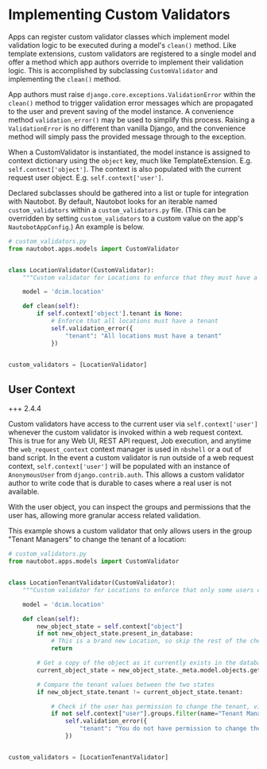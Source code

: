 # Implementing Custom Validators

Apps can register custom validator classes which implement model validation logic to be executed during a model's `clean()` method. Like template extensions, custom validators are registered to a single model and offer a method which app authors override to implement their validation logic. This is accomplished by subclassing `CustomValidator` and implementing the `clean()` method.

App authors must raise `django.core.exceptions.ValidationError` within the `clean()` method to trigger validation error messages which are propagated to the user and prevent saving of the model instance. A convenience method `validation_error()` may be used to simplify this process. Raising a `ValidationError` is no different than vanilla Django, and the convenience method will simply pass the provided message through to the exception.

When a CustomValidator is instantiated, the model instance is assigned to context dictionary using the `object` key, much like TemplateExtension. E.g. `self.context['object']`. The context is also populated with the current request user object. E.g. `self.context['user']`.

Declared subclasses should be gathered into a list or tuple for integration with Nautobot. By default, Nautobot looks for an iterable named `custom_validators` within a `custom_validators.py` file. (This can be overridden by setting `custom_validators` to a custom value on the app's `NautobotAppConfig`.) An example is below.

```python
# custom_validators.py
from nautobot.apps.models import CustomValidator


class LocationValidator(CustomValidator):
    """Custom validator for Locations to enforce that they must have a Tenant."""

    model = 'dcim.location'

    def clean(self):
        if self.context['object'].tenant is None:
            # Enforce that all locations must have a tenant
            self.validation_error({
                "tenant": "All locations must have a tenant"
            })


custom_validators = [LocationValidator]
```

## User Context

+++ 2.4.4

Custom validators have access to the current user via `self.context['user']` whenever the custom validator is invoked within a web request context. This is true for any Web UI, REST API request, Job execution, and anytime the `web_request_context` context manager is used in `nbshell` or a out of band script. In the event a custom validator is run outside of a web request context, `self.context['user']` will be populated with an instance of `AnonymousUser` from `django.contrib.auth`. This allows a custom validator author to write code that is durable to cases where a real user is not available.

With the user object, you can inspect the groups and permissions that the user has, allowing more granular access related validation.

This example shows a custom validator that only allows users in the group "Tenant Managers" to change the tenant of a location:

```python
# custom_validators.py
from nautobot.apps.models import CustomValidator


class LocationTenantValidator(CustomValidator):
    """Custom validator for Locations to enforce that only some users can update the Tenant."""

    model = 'dcim.location'

    def clean(self):
        new_object_state = self.context["object"]
        if not new_object_state.present_in_database:
            # This is a brand new Location, so skip the rest of the checks here
            return

        # Get a copy of the object as it currently exists in the database
        current_object_state = new_object_state._meta.model.objects.get(id=new_object_state.id)

        # Compare the tenant values between the two states
        if new_object_state.tenant != current_object_state.tenant:

            # Check if the user has permission to change the tenant, via being a member of "Tenant Managers"
            if not self.context["user"].groups.filter(name="Tenant Managers").exists():
                self.validation_error({
                    "tenant": "You do not have permission to change the tenant"
                })


custom_validators = [LocationTenantValidator]
```

